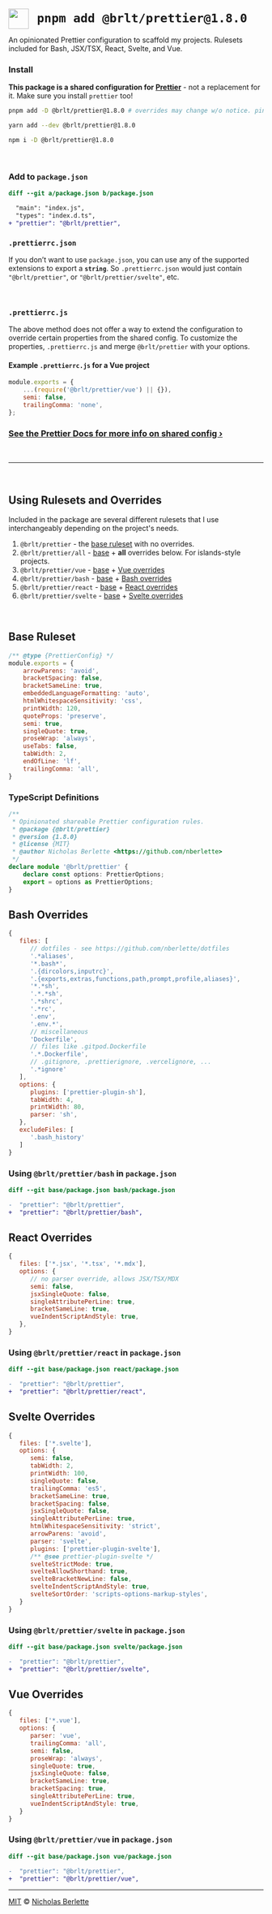 # <img src="./.github/assets/prettier.svg" width="40" align="left" alt="">  `pnpm add @brlt/prettier@1.8.0`

An opinionated Prettier configuration to scaffold my projects. Rulesets included for Bash, JSX/TSX,
React, Svelte, and Vue.

### Install

**This package is a shared configuration for [Prettier](https://prettier.io)** - not a replacement
for it. Make sure you install `prettier` too!

```sh
pnpm add -D @brlt/prettier@1.8.0 # overrides may change w/o notice. pin the version!
```

```sh
yarn add --dev @brlt/prettier@1.8.0
```

```sh
npm i -D @brlt/prettier@1.8.0
```

<br>

### Add to `package.json`

```diff
diff --git a/package.json b/package.json

  "main": "index.js",
  "types": "index.d.ts",
+ "prettier": "@brlt/prettier",
```

### `.prettierrc.json`

If you don’t want to use `package.json`, you can use any of the supported extensions to export a
**`string`**. So `.prettierrc.json` would just contain `"@brlt/prettier"`, or
`"@brlt/prettier/svelte"`, etc.

<br>

### `.prettierrc.js`

The above method does not offer a way to extend the configuration to override certain
properties from the shared config. To customize the properties, `.prettierrc.js` and merge
`@brlt/prettier` with your options.

#### Example `.prettierrc.js` for a Vue project

```js .prettierrc.js
module.exports = {
	...(require('@brlt/prettier/vue') || {}),
	semi: false,
	trailingComma: 'none',
};
```

### [See the Prettier Docs for more info on shared config ›](https://prettier.io/docs/en/configuration.html#sharing-configurations)

<br><hr><br>

## Using Rulesets and Overrides

Included in the package are several different rulesets that I use interchangeably depending on the
project's needs.

1. `@brlt/prettier` - the [base ruleset](#base-ruleset) with no overrides.
2. `@brlt/prettier/all` - [base](#base-ruleset) + **all** overrides below. For islands-style
   projects.
3. `@brlt/prettier/vue` - [base](#base-ruleset) + [Vue overrides](#vue-overrides)
4. `@brlt/prettier/bash` - [base](#base-ruleset) + [Bash overrides](#bash-overrides)
5. `@brlt/prettier/react` - [base](#base-ruleset) + [React overrides](#react-overrides)
6. `@brlt/prettier/svelte` - [base](#base-ruleset) + [Svelte overrides](#svelte-overrides)

<br>

## Base Ruleset

```js index.js
/** @type {PrettierConfig} */
module.exports = {
	arrowParens: 'avoid',
	bracketSpacing: false,
	bracketSameLine: true,
	embeddedLanguageFormatting: 'auto',
	htmlWhitespaceSensitivity: 'css',
	printWidth: 120,
	quoteProps: 'preserve',
	semi: true,
	singleQuote: true,
	proseWrap: 'always',
	useTabs: false,
	tabWidth: 2,
	endOfLine: 'lf',
	trailingComma: 'all',
}
```

### TypeScript Definitions

```ts
/**
 * Opinionated shareable Prettier configuration rules.
 * @package {@brlt/prettier}
 * @version {1.8.0}
 * @license {MIT}
 * @author Nicholas Berlette <https://github.com/nberlette>
 */
declare module '@brlt/prettier' {
	declare const options: PrettierOptions;
	export = options as PrettierOptions;
}
```

## Bash Overrides

```js
{
   files: [
      // dotfiles - see https://github.com/nberlette/dotfiles
      '.*aliases',
      '*.bash*',
      '.{dircolors,inputrc}',
      '.{exports,extras,functions,path,prompt,profile,aliases}',
      '*.*sh',
      '.*.*sh',
      '.*shrc',
      '.*rc',
      '.env',
      '.env.*',
      // miscellaneous
      'Dockerfile',
      // files like .gitpod.Dockerfile
      '.*.Dockerfile',
      // .gitignore, .prettierignore, .vercelignore, ...
      '.*ignore'
   ],
   options: {
      plugins: ['prettier-plugin-sh'],
      tabWidth: 4,
      printWidth: 80,
      parser: 'sh',
   },
   excludeFiles: [
      '.bash_history'
   ]
}
```

### Using `@brlt/prettier/bash` in `package.json`

```diff
diff --git base/package.json bash/package.json

-  "prettier": "@brlt/prettier",
+  "prettier": "@brlt/prettier/bash",
```

## React Overrides

```js
{
   files: ['*.jsx', '*.tsx', '*.mdx'],
   options: {
      // no parser override, allows JSX/TSX/MDX
      semi: false,
      jsxSingleQuote: false,
      singleAttributePerLine: true,
      bracketSameLine: true,
      vueIndentScriptAndStyle: true,
   },
}
```

### Using `@brlt/prettier/react` in `package.json`

```diff
diff --git base/package.json react/package.json

-  "prettier": "@brlt/prettier",
+  "prettier": "@brlt/prettier/react",
```

## Svelte Overrides

```js
{
   files: ['*.svelte'],
   options: {
      semi: false,
      tabWidth: 2,
      printWidth: 100,
      singleQuote: false,
      trailingComma: 'es5',
      bracketSameLine: true,
      bracketSpacing: false,
      jsxSingleQuote: false,
      singleAttributePerLine: true,
      htmlWhitespaceSensitivity: 'strict',
      arrowParens: 'avoid',
      parser: 'svelte',
      plugins: ['prettier-plugin-svelte'],
      /** @see prettier-plugin-svelte */
      svelteStrictMode: true,
      svelteAllowShorthand: true,
      svelteBracketNewLine: false,
      svelteIndentScriptAndStyle: true,
      svelteSortOrder: 'scripts-options-markup-styles',
   }
}
```

### Using `@brlt/prettier/svelte` in `package.json`

```diff
diff --git base/package.json svelte/package.json

-  "prettier": "@brlt/prettier",
+  "prettier": "@brlt/prettier/svelte",
```

## Vue Overrides

```js
{
   files: ['*.vue'],
   options: {
      parser: 'vue',
      trailingComma: 'all',
      semi: false,
      proseWrap: 'always',
      singleQuote: true,
      jsxSingleQuote: false,
      bracketSameLine: true,
      bracketSpacing: true,
      singleAttributePerLine: true,
      vueIndentScriptAndStyle: true,
   }
}
```

### Using `@brlt/prettier/vue` in `package.json`

```diff
diff --git base/package.json vue/package.json

-  "prettier": "@brlt/prettier",
+  "prettier": "@brlt/prettier/vue",
```

---

[MIT](https://raw.github.com/nberlette/prettier/main/license.md) ©
[Nicholas Berlette](https://github.com/nberlette)
